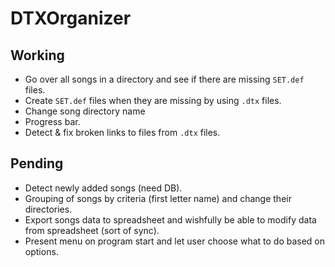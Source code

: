 # DTXOrganizer

## Working

* Go over all songs in a directory and see if there are missing `SET.def` files.
* Create `SET.def` files when they are missing by using `.dtx` files.
* Change song directory name
* Progress bar.
* Detect & fix broken links to files from `.dtx` files.

## Pending

* Detect newly added songs (need DB).
* Grouping of songs by criteria (first letter name) and change their directories.
* Export songs data to spreadsheet and wishfully be able to modify data from spreadsheet (sort of sync).
* Present menu on program start and let user choose what to do based on options.